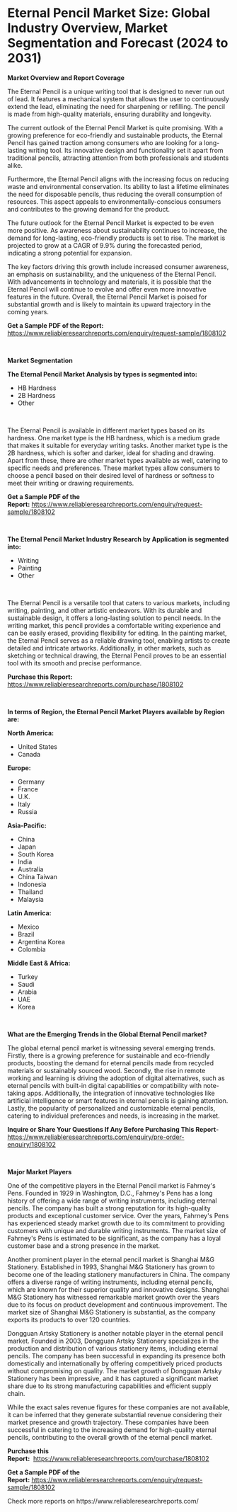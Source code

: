 <p><h1>Eternal Pencil Market Size: Global Industry Overview, Market Segmentation and Forecast (2024 to 2031)</h1></p><p><strong>Market Overview and Report Coverage</strong></p>
<p><p>The Eternal Pencil is a unique writing tool that is designed to never run out of lead. It features a mechanical system that allows the user to continuously extend the lead, eliminating the need for sharpening or refilling. The pencil is made from high-quality materials, ensuring durability and longevity.</p><p>The current outlook of the Eternal Pencil Market is quite promising. With a growing preference for eco-friendly and sustainable products, the Eternal Pencil has gained traction among consumers who are looking for a long-lasting writing tool. Its innovative design and functionality set it apart from traditional pencils, attracting attention from both professionals and students alike.</p><p>Furthermore, the Eternal Pencil aligns with the increasing focus on reducing waste and environmental conservation. Its ability to last a lifetime eliminates the need for disposable pencils, thus reducing the overall consumption of resources. This aspect appeals to environmentally-conscious consumers and contributes to the growing demand for the product.</p><p>The future outlook for the Eternal Pencil Market is expected to be even more positive. As awareness about sustainability continues to increase, the demand for long-lasting, eco-friendly products is set to rise. The market is projected to grow at a CAGR of 9.9% during the forecasted period, indicating a strong potential for expansion.</p><p>The key factors driving this growth include increased consumer awareness, an emphasis on sustainability, and the uniqueness of the Eternal Pencil. With advancements in technology and materials, it is possible that the Eternal Pencil will continue to evolve and offer even more innovative features in the future. Overall, the Eternal Pencil Market is poised for substantial growth and is likely to maintain its upward trajectory in the coming years.</p></p>
<p><strong>Get a Sample PDF of the Report:</strong> <a href="https://www.reliableresearchreports.com/enquiry/request-sample/1808102">https://www.reliableresearchreports.com/enquiry/request-sample/1808102</a></p>
<p>&nbsp;</p>
<p><strong>Market Segmentation</strong></p>
<p><strong>The Eternal Pencil Market Analysis by types is segmented into:</strong></p>
<p><ul><li>HB Hardness</li><li>2B Hardness</li><li>Other</li></ul></p>
<p>&nbsp;</p>
<p><p>The Eternal Pencil is available in different market types based on its hardness. One market type is the HB hardness, which is a medium grade that makes it suitable for everyday writing tasks. Another market type is the 2B hardness, which is softer and darker, ideal for shading and drawing. Apart from these, there are other market types available as well, catering to specific needs and preferences. These market types allow consumers to choose a pencil based on their desired level of hardness or softness to meet their writing or drawing requirements.</p></p>
<p><strong>Get a Sample PDF of the Report:</strong>&nbsp;<a href="https://www.reliableresearchreports.com/enquiry/request-sample/1808102">https://www.reliableresearchreports.com/enquiry/request-sample/1808102</a></p>
<p>&nbsp;</p>
<p><strong>The Eternal Pencil Market Industry Research by Application is segmented into:</strong></p>
<p><ul><li>Writing</li><li>Painting</li><li>Other</li></ul></p>
<p>&nbsp;</p>
<p><p>The Eternal Pencil is a versatile tool that caters to various markets, including writing, painting, and other artistic endeavors. With its durable and sustainable design, it offers a long-lasting solution to pencil needs. In the writing market, this pencil provides a comfortable writing experience and can be easily erased, providing flexibility for editing. In the painting market, the Eternal Pencil serves as a reliable drawing tool, enabling artists to create detailed and intricate artworks. Additionally, in other markets, such as sketching or technical drawing, the Eternal Pencil proves to be an essential tool with its smooth and precise performance.</p></p>
<p><strong>Purchase this Report:</strong>&nbsp; <a href="https://www.reliableresearchreports.com/purchase/1808102">https://www.reliableresearchreports.com/purchase/1808102</a></p>
<p>&nbsp;</p>
<p><strong>In terms of Region, the Eternal Pencil Market Players available by Region are:</strong></p>
<p>
    <p> <strong> North America: </strong>
        <ul>
            <li>United States</li>
            <li>Canada</li>
        </ul>
        </p> 
    <p> <strong> Europe: </strong>
        <ul>
            <li>Germany</li>
            <li>France</li>
            <li>U.K.</li>
            <li>Italy</li>
            <li>Russia</li>
        </ul>
        </p> 
    <p> <strong> Asia-Pacific: </strong>
        <ul>
            <li>China</li>
            <li>Japan</li>
            <li>South Korea</li>
            <li>India</li>
            <li>Australia</li>
            <li>China Taiwan</li>
            <li>Indonesia</li>
            <li>Thailand</li>
            <li>Malaysia</li>
        </ul>
        </p> 
    <p> <strong> Latin America: </strong>
        <ul>
            <li>Mexico</li>
            <li>Brazil</li>
            <li>Argentina Korea</li>
            <li>Colombia</li>
        </ul>
        </p> 
    <p> <strong> Middle East & Africa: </strong>
        <ul>
            <li>Turkey</li>
            <li>Saudi</li>
            <li>Arabia</li>
            <li>UAE</li>
            <li>Korea</li>
        </ul>
    </p>
    </p>
<p>&nbsp;</p>
<p><strong>What are the Emerging Trends in the Global Eternal Pencil market?</strong></p>
<p><p>The global eternal pencil market is witnessing several emerging trends. Firstly, there is a growing preference for sustainable and eco-friendly products, boosting the demand for eternal pencils made from recycled materials or sustainably sourced wood. Secondly, the rise in remote working and learning is driving the adoption of digital alternatives, such as eternal pencils with built-in digital capabilities or compatibility with note-taking apps. Additionally, the integration of innovative technologies like artificial intelligence or smart features in eternal pencils is gaining attention. Lastly, the popularity of personalized and customizable eternal pencils, catering to individual preferences and needs, is increasing in the market.</p></p>
<p><strong>Inquire or Share Your Questions If Any Before Purchasing This Report</strong>- <a href="https://www.reliableresearchreports.com/enquiry/pre-order-enquiry/1808102">https://www.reliableresearchreports.com/enquiry/pre-order-enquiry/1808102</a></p>
<p>&nbsp;</p>
<p><strong>Major Market Players</strong></p>
<p><p>One of the competitive players in the Eternal Pencil market is Fahrney's Pens. Founded in 1929 in Washington, D.C., Fahrney's Pens has a long history of offering a wide range of writing instruments, including eternal pencils. The company has built a strong reputation for its high-quality products and exceptional customer service. Over the years, Fahrney's Pens has experienced steady market growth due to its commitment to providing customers with unique and durable writing instruments. The market size of Fahrney's Pens is estimated to be significant, as the company has a loyal customer base and a strong presence in the market.</p><p>Another prominent player in the eternal pencil market is Shanghai M&G Stationery. Established in 1993, Shanghai M&G Stationery has grown to become one of the leading stationery manufacturers in China. The company offers a diverse range of writing instruments, including eternal pencils, which are known for their superior quality and innovative designs. Shanghai M&G Stationery has witnessed remarkable market growth over the years due to its focus on product development and continuous improvement. The market size of Shanghai M&G Stationery is substantial, as the company exports its products to over 120 countries.</p><p>Dongguan Artsky Stationery is another notable player in the eternal pencil market. Founded in 2003, Dongguan Artsky Stationery specializes in the production and distribution of various stationery items, including eternal pencils. The company has been successful in expanding its presence both domestically and internationally by offering competitively priced products without compromising on quality. The market growth of Dongguan Artsky Stationery has been impressive, and it has captured a significant market share due to its strong manufacturing capabilities and efficient supply chain.</p><p>While the exact sales revenue figures for these companies are not available, it can be inferred that they generate substantial revenue considering their market presence and growth trajectory. These companies have been successful in catering to the increasing demand for high-quality eternal pencils, contributing to the overall growth of the eternal pencil market.</p></p>
<p><strong>Purchase this Report:</strong>&nbsp;&nbsp;<a href="https://www.reliableresearchreports.com/purchase/1808102">https://www.reliableresearchreports.com/purchase/1808102</a></p>
<p></p>
<p><strong>Get a Sample PDF of the Report:</strong>&nbsp;<a href="https://www.reliableresearchreports.com/enquiry/request-sample/1808102">https://www.reliableresearchreports.com/enquiry/request-sample/1808102</a></p>
<p>Check more reports on https://www.reliableresearchreports.com/</p>